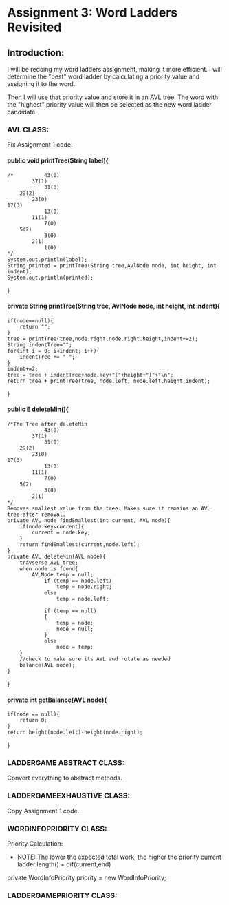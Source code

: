 # Assignment 3: Word Ladders Revisited

## Introduction:

I will be redoing my word ladders assignment, making it more efficient. I will determine the "best" word ladder by 
calculating a priority value and assigning it to the word.

Then I will use that priority value and store it in an AVL tree. The word with the "highest" priority value will then be 
selected as the new word ladder candidate.

### AVL CLASS:

Fix Assignment 1 code.
#### public void printTree(String label){
    /*          43(0)
            37(1)
                31(0)
        29(2)
            23(0)
    17(3)
                13(0)
            11(1)
                7(0)
        5(2)
                3(0)
            2(1)
                1(0)
    */
    System.out.println(label);
    String printed = printTree(String tree,AvlNode node, int height, int indent);
    System.out.println(printed);
}
#### private String printTree(String tree, AvlNode node, int height, int indent){
    if(node==null){
        return "";
    }
    tree = printTree(tree,node.right,node.right.height,indent+=2);
    String indentTree="";
    for(int i = 0; i<indent; i++){
        indentTree += " ";
    }
    indent+=2;
    tree = tree + indentTree+node.key+"("+height+")"+"\n";
    return tree + printTree(tree, node.left, node.left.height,indent);

}
#### public E deleteMin(){
    /*The Tree after deleteMin
                43(0)
            37(1)
                31(0)
        29(2)
            23(0)
    17(3)
                13(0)
            11(1)
                7(0)
        5(2)
                3(0)
            2(1)
    */
    Removes smallest value from the tree. Makes sure it remains an AVL tree after removal.
    private AVL node findSmallest(int current, AVL node){
        if(node.key<current){
            current = node.key;
        }
        return findSmallest(current,node.left);
    }
    private AVL deleteMin(AVL node){
        travserse AVL tree;
        when node is found{
            AVLNode temp = null;
				if (temp == node.left)
					temp = node.right;
				else
					temp = node.left;

				if (temp == null)
				{
					temp = node;
					node = null;
				}
				else 
					node = temp;
        }
        //check to make sure its AVL and rotate as needed
        balance(AVL node);
    }
}
#### private int getBalance(AVL node){
    if(node == null){
        return 0;
    }
    return height(node.left)-height(node.right);
}

### LADDERGAME ABSTRACT CLASS:
Convert everything to abstract methods.

### LADDERGAMEEXHAUSTIVE CLASS:

Copy Assignment 1 code.
### WORDINFOPRIORITY CLASS:
Priority Calculation:
* NOTE: The lower the expected total work, the higher the priority
current ladder.length() + dif(current,end)

private WordInfoPriority priority = new WordInfoPriority;

### LADDERGAMEPRIORITY CLASS: